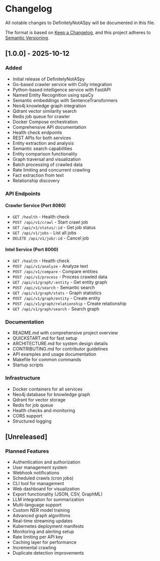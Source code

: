 # Changelog

All notable changes to DefinitelyNotASpy will be documented in this file.

The format is based on [Keep a Changelog](https://keepachangelog.com/en/1.0.0/),
and this project adheres to [Semantic Versioning](https://semver.org/spec/v2.0.0.html).

## [1.0.0] - 2025-10-12

### Added
- Initial release of DefinitelyNotASpy
- Go-based crawler service with Colly integration
- Python-based intelligence service with FastAPI
- Named Entity Recognition using spaCy
- Semantic embeddings with SentenceTransformers
- Neo4j knowledge graph integration
- Qdrant vector similarity search
- Redis job queue for crawler
- Docker Compose orchestration
- Comprehensive API documentation
- Health check endpoints
- REST APIs for both services
- Entity extraction and analysis
- Semantic search capabilities
- Entity comparison functionality
- Graph traversal and visualization
- Batch processing of crawled data
- Rate limiting and concurrent crawling
- Fact extraction from text
- Relationship discovery

### API Endpoints

#### Crawler Service (Port 8080)
- `GET /health` - Health check
- `POST /api/v1/crawl` - Start crawl job
- `GET /api/v1/status/:id` - Get job status
- `GET /api/v1/jobs` - List all jobs
- `DELETE /api/v1/job/:id` - Cancel job

#### Intel Service (Port 8000)
- `GET /health` - Health check
- `POST /api/v1/analyze` - Analyze text
- `POST /api/v1/compare` - Compare entities
- `POST /api/v1/process` - Process crawled data
- `GET /api/v1/graph/:entity` - Get entity graph
- `POST /api/v1/search` - Semantic search
- `GET /api/v1/graph/stats` - Graph statistics
- `POST /api/v1/graph/entity` - Create entity
- `POST /api/v1/graph/relationship` - Create relationship
- `GET /api/v1/graph/search` - Search graph

### Documentation
- README.md with comprehensive project overview
- QUICKSTART.md for fast setup
- ARCHITECTURE.md for system design details
- CONTRIBUTING.md for contributor guidelines
- API examples and usage documentation
- Makefile for common commands
- Startup scripts

### Infrastructure
- Docker containers for all services
- Neo4j database for knowledge graph
- Qdrant for vector storage
- Redis for job queue
- Health checks and monitoring
- CORS support
- Structured logging

## [Unreleased]

### Planned Features
- Authentication and authorization
- User management system
- Webhook notifications
- Scheduled crawls (cron jobs)
- CLI tool for management
- Web dashboard for visualization
- Export functionality (JSON, CSV, GraphML)
- LLM integration for summarization
- Multi-language support
- Custom NER model training
- Advanced graph algorithms
- Real-time streaming updates
- Kubernetes deployment manifests
- Monitoring and alerting setup
- Rate limiting per API key
- Caching layer for performance
- Incremental crawling
- Duplicate detection improvements

